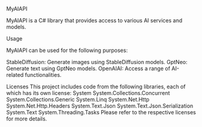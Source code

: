 MyAIAPI

MyAIAPI is a C# library that provides access to various AI services and models.

Usage

MyAIAPI can be used for the following purposes:

StableDiffusion: Generate images using StableDiffusion models.
GptNeo: Generate text using GptNeo models.
OpenAIAI: Access a range of AI-related functionalities.

Licenses
This project includes code from the following libraries, each of which has its own license:
System
System.Collections.Concurrent
System.Collections.Generic
System.Linq
System.Net.Http
System.Net.Http.Headers
System.Text.Json
System.Text.Json.Serialization
System.Text
System.Threading.Tasks
Please refer to the respective licenses for more details.
